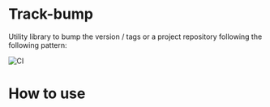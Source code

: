 # Track-bump 


Utility library to bump the version / tags or a project repository
following the following pattern:

![CI](./static/ci.png)

# How to use

